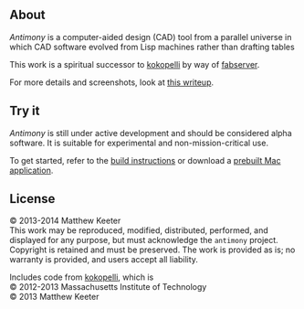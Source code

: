 ## About
*Antimony* is a computer-aided design (CAD) tool from a parallel universe
in which CAD software evolved from Lisp machines rather than drafting tables

This work is a spiritual successor to [kokopelli](https://github.com/mkeeter/kokopelli)
by way of [fabserver](http://kokompe.cba.mit.edu).

For more details and screenshots, look at [this writeup](http://mattkeeter.com/projects/antimony).

## Try it
*Antimony* is still under active development and should be considered
alpha software.  It is suitable for experimental and non-mission-critical use.

To get started, refer to the [build instructions](https://github.com/mkeeter/antimony/blob/master/BUILDING.md)
or download a [prebuilt Mac application](http://mattkeeter.com/projects/antimony/antimony.tar.gz).

## License
© 2013-2014 Matthew Keeter  
This work may be reproduced, modified, distributed, performed, and displayed for any purpose, but must acknowledge the `antimony` project. Copyright is retained and must be preserved. The work is provided as is; no warranty is provided, and users accept all liability.

Includes code from [kokopelli](https://github.com/mkeeter/kokopelli), which is  
© 2012-2013 Massachusetts Institute of Technology  
© 2013 Matthew Keeter
